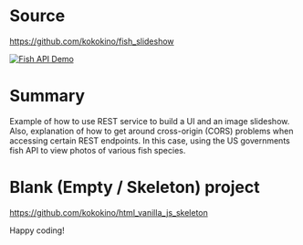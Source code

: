 # Source
https://github.com/kokokino/fish_slideshow

[![Fish API Demo](https://i.imgur.com/O56g4vH.jpeg)](https://youtu.be/EuDlDiT0Ego "Fish API Demo")

# Summary
Example of how to use REST service to build a UI and an image slideshow. Also, explanation of how to get around cross-origin (CORS) problems when accessing certain REST endpoints. In this case, using the US governments fish API to view photos of various fish species. 

# Blank (Empty / Skeleton) project
https://github.com/kokokino/html_vanilla_js_skeleton

Happy coding!